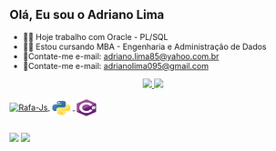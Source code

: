 <!---
ProfessionalAdriano/ProfessionalAdriano is a ✨ special ✨ repository because its `README.md` (this file) appears on your GitHub profile.
You can click the Preview link to take a look at your changes.
--->
## Olá, Eu sou o Adriano Lima

- 🧑‍💼 Hoje trabalho com Oracle - PL/SQL 
- 🧑‍🎓 Estou cursando MBA - Engenharia e Administração de Dados
- 📱Contate-me e-mail: adriano.lima85@yahoo.com.br
- 📱Contate-me e-mail: adrianolima095@gmail.com


<div align="center">
  <a href="https://github.com/ProfessionalAdriano">
  <img height="180em" src="https://github-readme-stats.vercel.app/api?username=ProfessionalAdriano&show_icons=true&theme=dracula&include_all_commits=true&count_private=true"/>
  <img height="180em" src="https://github-readme-stats.vercel.app/api/top-langs/?username=ProfessionalAdriano&layout=compact&langs_count=7&theme=dracula"/>
</div>

  
<div style="display: inline_block"><br>  
  <img align="center" alt="Rafa-Js" height="30" width="40" src="https://cdn.jsdelivr.net/gh/devicons/devicon/icons/oracle/oracle-original.svg">
  <img align="center" alt="Rafa-Python" height="30" width="40" src="https://raw.githubusercontent.com/devicons/devicon/master/icons/python/python-original.svg">
  <img align="center" alt="Rafa-Csharp" height="30" width="40" src="https://raw.githubusercontent.com/devicons/devicon/master/icons/csharp/csharp-original.svg">
</div>  
  
##

<div>  
  <a href = "mailto:contatorafaballerini@gmail.com"><img src="https://img.shields.io/badge/-Gmail-%23333?style=for-the-badge&logo=gmail&logoColor=white" target="_blank"></a>
  <a href="https://www.linkedin.com/in/adriano-lima-724570185" target="_blank"><img src="https://img.shields.io/badge/-LinkedIn-%230077B5?style=for-the-badge&logo=linkedin&logoColor=white" target="_blank"></a> 
 

  
</div>
  
